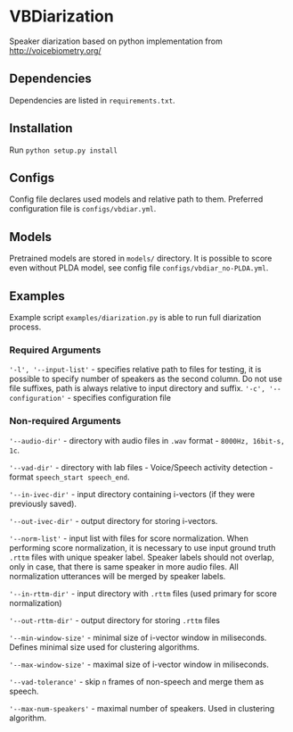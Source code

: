 # VBDiarization

Speaker diarization based on python implementation from http://voicebiometry.org/

## Dependencies

Dependencies are listed in `requirements.txt`.

## Installation

Run `python setup.py install`

## Configs

Config file declares used models and relative path to them. Preferred configuration file is `configs/vbdiar.yml`.

## Models

Pretrained models are stored in `models/` directory. It is possible to score even without PLDA model, see config file `configs/vbdiar_no-PLDA.yml`.

## Examples

Example script `examples/diarization.py` is able to run full diarization process.

### Required Arguments

`'-l', '--input-list'` - specifies relative path to files for testing, it is possible to specify number of speakers as the second column. Do not use file suffixes, path is always relative to input directory and suffix.
`'-c', '--configuration'` - specifies configuration file

### Non-required Arguments

`'--audio-dir'` - directory with audio files in `.wav` format - `8000Hz, 16bit-s, 1c`.

`'--vad-dir'` - directory with lab files - Voice/Speech activity detection - format `speech_start speech_end`.

`'--in-ivec-dir'` - input directory containing i-vectors (if they were previously saved).

`'--out-ivec-dir'` - output directory for storing i-vectors.

`'--norm-list'` - input list with files for score normalization. When performing score normalization, it is necessary to use input ground truth `.rttm` files with unique speaker label. Speaker labels should not overlap, only in case, that there is same speaker in more audio files. All normalization utterances will be merged by speaker labels.

`'--in-rttm-dir'` - input directory with `.rttm` files (used primary for score normalization)

`'--out-rttm-dir'` - output directory for storing `.rttm` files

`'--min-window-size'` - minimal size of i-vector window in miliseconds. Defines minimal size used for clustering algorithms.

`'--max-window-size'` - maximal size of i-vector window in miliseconds.

`'--vad-tolerance'` - skip `n` frames of non-speech and merge them as speech.

`'--max-num-speakers'` - maximal number of speakers. Used in clustering algorithm.
